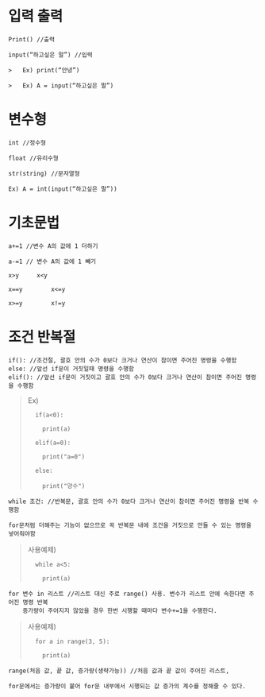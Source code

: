 # 입력 출력

	Print()	//출력

	input(“하고싶은 말”) //입력
	
	>	Ex) print(“안녕”)
	
	>	Ex) A = input(“하고싶은 말”)
	
	

#	변수형

	int //정수형	

	float //유리수형 

	str(string) //문자열형

	Ex) A = int(input(“하고싶은 말”)) 



#	기초문법

	a+=1 //변수 A의 값에 1 더하기

	a-=1 // 변수 A의 값에 1 빼기

	x>y		x<y

  	x==y		x<=y

  	x>=y		x!=y
	
	

#	조건 반복절

	if(): //조건절, 괄호 안의 수가 0보다 크거나 연산이 참이면 주어진 명령을 수행함
	else: //앞선 if문이 거짓일때 명령을 수행함
	elif(): //앞선 if문이 거짓이고 괄호 안의 수가 0보다 크거나 연산이 참이면 주어진 명령을 수행함
	
>	Ex) 
>		
>		if(a<0):
>		
>		  print(a)
>		 
>		elif(a=0):
>		
>		  print("a=0")
>		 
>		else:
>		
>		  print("양수")

	while 조건: //반복문, 괄호 안의 수가 0보다 크거나 연산이 참이면 주어진 명령을 반복 수행함

	for문처럼 더해주는 기능이 없으므로 꼭 반복문 내에 조건을 거짓으로 만들 수 있는 명령을 넣어줘야함

>	사용예제) 
>		
>		while a<5:
>
>		  print(a)
			
			 

	for 변수 in 리스트 //리스트 대신 주로 range() 사용. 변수가 리스트 안에 속한다면 주어진 명령 반복
	    증가량이 주어지지 않았을 경우 한번 시행할 때마다 변수+=1을 수행한다. 

>	사용예제) 
>		
>		for a in range(3, 5):
>		
>		  print(a)

	range(처음 값, 끝 값, 증가량(생략가능)) //처음 값과 끝 값이 주어진 리스트, 
	
	for문에서는 증가량이 붙어 for문 내부에서 시행되는 값 증가의 계수를 정해줄 수 있다.
